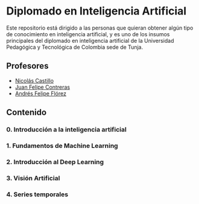 # Diplomado en Inteligencia Artificial

Este repositorio está dirigido a las personas que quieran obtener algún tipo de conocimiento en inteligencia artificial, y es uno de los insumos principales del diplomado en inteligencia artificial de la Universidad Pedagógica y Tecnológica de Colombia sede de Tunja.

## Profesores

- [Nicolás Castillo](https://www.linkedin.com/in/nicolas-castillo-ak/)
- [Juan Felipe Contreras](https://www.linkedin.com/in/juanf-contreras/)
- [Andrés Felipe Flórez ](https://www.linkedin.com/in/felipeflorezo/)

## Contenido

### 0. Introducción a la inteligencia artificial

### 1. Fundamentos de Machine Learning

### 2. Introducción al Deep Learning

### 3. Visión Artificial

### 4. Series temporales

